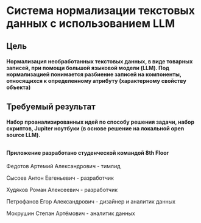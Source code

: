# Система нормализации текстовых данных с использованием LLM

## Цель
#### Нормализация необработанных текстовых данных, в виде товарных записей, при помощи большой языковой модели (LLM). Под нормализацией понимается разбиение записей на компоненты, относящихся к определенному атрибуту (характерному свойству объекта)

## Требуемый результат
#### Набор проанализированных идей по способу решения задачи, набор скриптов, Jupiter ноутбуки (в основе решение на локальной open source LLM).

##
#### Приложение разработано студенческой командой 8th Floor  
Федотов Артемий Александрович - тимлид  

Сысоев Антон Евгеньевич - разработчик  

Худяков Роман Алексеевич - разработчик  

Петрофанов Егор Александрович - дизайнер и аналитик данных

Мокрушин Степан Артёмович - аналитик данных